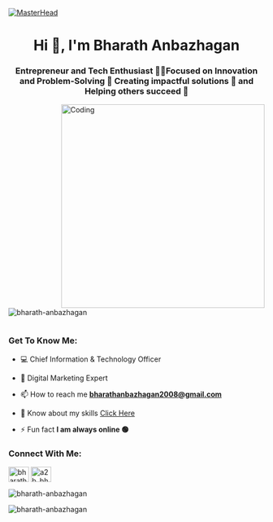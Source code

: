 [![MasterHead](https://indoanalytica.com/static/images/bannerr.gif)](https://github.com/Bharath-Anbazhagan)
<h1 align="center">Hi 👋, I'm Bharath Anbazhagan</h1>
<h3 align="center">Entrepreneur and Tech Enthusiast 💼💡Focused on Innovation and Problem-Solving 🔧 Creating impactful solutions 🌟 and Helping others succeed 🚀</h3>
<img align="right" alt="Coding" width="400" src="https://camo.githubusercontent.com/10b2d4e80487e1d9cd086ce8619e15740a1bd22c6462f6be13df93ee684deb7b/68747470733a2f2f616e616c7974696373696e6469616d61672e636f6d2f77702d636f6e74656e742f75706c6f6164732f323031382f31322f646576656c6f7065722d6472696262626c652e676966">

<p align="left"> <img src="https://komarev.com/ghpvc/?username=bharath-anbazhagan&label=Profile%20views&color=0e75b6&style=flat" alt="bharath-anbazhagan" /> </p>

<p align="left"> <a href="https://twitter.com/" target="blank"><img src="https://img.shields.io/twitter/follow/?logo=twitter&style=for-the-badge" alt="" /></a> </p>

<h3 align="left">Get To Know Me:</h3>

- 💻 Chief Information & Technology Officer

- 📱 Digital Marketing Expert

- 📫 How to reach me **bharathanbazhagan2008@gmail.com**

- 📄 Know about my skills [Click Here](https://www.linkedin.com/in/bharath-anbazhagan/)

- ⚡ Fun fact **I am always online 🟢**

<h3 align="left">Connect With Me:</h3>
<p align="left">
<a href="https://linkedin.com/in/bharath-anbazhagan" target="blank"><img align="center" src="https://raw.githubusercontent.com/rahuldkjain/github-profile-readme-generator/master/src/images/icons/Social/linked-in-alt.svg" alt="bharath-anbazhagan" height="30" width="40" /></a>
<a href="https://instagram.com/a2b_bharath" target="blank"><img align="center" src="https://raw.githubusercontent.com/rahuldkjain/github-profile-readme-generator/master/src/images/icons/Social/instagram.svg" alt="a2b_bharath" height="30" width="40" /></a>
</p>

<p><img align="center" src="https://github-readme-stats.vercel.app/api/top-langs?username=bharath-anbazhagan&show_icons=true&locale=en&layout=compact" alt="bharath-anbazhagan" /></p>

<p><img align="center" src="https://github-readme-streak-stats.herokuapp.com/?user=bharath-anbazhagan&" alt="bharath-anbazhagan" /></p>
